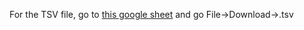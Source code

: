 For the TSV file, go to [this google sheet](https://docs.google.com/spreadsheets/d/1Uxfs4HYK9gB2vi0cXM_Rjkj8sW-f2viP9EMfGQirNp0/edit?gid=1666395093#gid=1666395093) and go File->Download->.tsv
